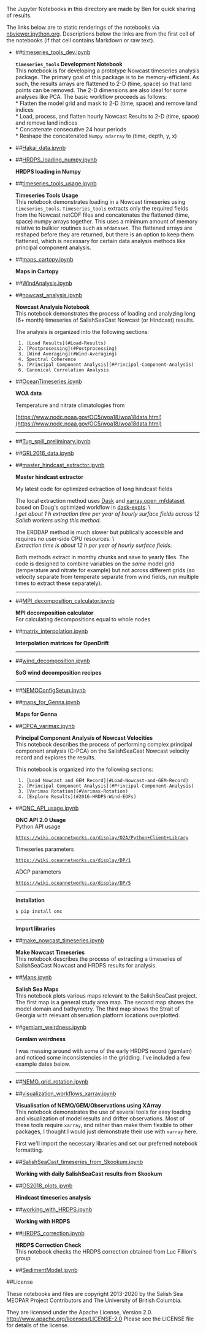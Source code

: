 The Jupyter Notebooks in this directory are made by Ben for
quick sharing of results.

The links below are to static renderings of the notebooks via
[nbviewer.ipython.org](http://nbviewer.ipython.org/).
Descriptions below the links are from the first cell of the notebooks
(if that cell contains Markdown or raw text).

* ##[timeseries_tools_dev.ipynb](http://nbviewer.ipython.org/urls/github/SalishSeaCast/analysis-ben/blob/master/notebooks/timeseries_tools_dev.ipynb)  
    
    **`timeseries_tools` Development Notebook**  
    This notebook is for developing a prototype Nowcast timeseries analysis package. The primary goal of this package is to be memory-efficient. As such, the results arrays are flattened to 2-D (time, space) so that land points can be removed. The 2-D dimensions are also ideal for some analyses like PCA. The basic workflow proceeds as follows:  
       * Flatten the model grid and mask to 2-D (time, space) and remove land indices  
       * Load, process, and flatten hourly Nowcast Results to 2-D (time, space) and remove land indices  
       * Concatenate consecutive 24 hour periods  
       * Reshape the concatenated `Numpy ndarray` to (time, depth, y, x)  

* ##[Hakai_data.ipynb](http://nbviewer.ipython.org/urls/github/SalishSeaCast/analysis-ben/blob/master/notebooks/Hakai_data.ipynb)  
    
* ##[HRDPS_loading_numpy.ipynb](http://nbviewer.ipython.org/urls/github/SalishSeaCast/analysis-ben/blob/master/notebooks/HRDPS_loading_numpy.ipynb)  
    
    **HRDPS loading in Numpy**  

* ##[timeseries_tools_usage.ipynb](http://nbviewer.ipython.org/urls/github/SalishSeaCast/analysis-ben/blob/master/notebooks/timeseries_tools_usage.ipynb)  
    
    **Timeseries Tools Usage**  
    This notebook demonstrates loading in a Nowcast timeseries using `timeseries_tools`. `Timeseries_tools` extracts only the required fields from the Nowcast netCDF files and concatenates the flattened (time, space) numpy arrays together. This uses a minimum amount of memory relative to bulkier routines such as `mfdataset`. The flattened arrays are reshaped before they are returned, but there is an option to keep them flattened, which is necessary for certain data analysis methods like principal component analysis.  

* ##[maps_cartopy.ipynb](http://nbviewer.ipython.org/urls/github/SalishSeaCast/analysis-ben/blob/master/notebooks/maps_cartopy.ipynb)  
    
    **Maps in Cartopy**  

* ##[WindAnalysis.ipynb](http://nbviewer.ipython.org/urls/github/SalishSeaCast/analysis-ben/blob/master/notebooks/WindAnalysis.ipynb)  
    
* ##[nowcast_analysis.ipynb](http://nbviewer.ipython.org/urls/github/SalishSeaCast/analysis-ben/blob/master/notebooks/nowcast_analysis.ipynb)  
    
    **Nowcast Analysis Notebook**  
    This notebook demonstrates the process of loading and analyzing long (6+ month) timeseries of SalishSeaCast Nowcast (or Hindcast) results.  
      
    The analysis is organized into the following sections:  
      
       1. [Load Results](#Load-Results)  
       2. [Postprocessing](#Postprocessing)  
       3. [Wind Averaging](#Wind-Averaging)  
       4. Spectral Coherence  
       5. [Principal Component Analysis](#Principal-Component-Analysis)  
       6. Canonical Correlation Analysis  

* ##[OceanTimeseries.ipynb](http://nbviewer.ipython.org/urls/github/SalishSeaCast/analysis-ben/blob/master/notebooks/OceanTimeseries.ipynb)  
    
    **WOA data**  
      
    Temperature and nitrate climatologies from  
      
    [https://www.nodc.noaa.gov/OC5/woa18/woa18data.html](https://www.nodc.noaa.gov/OC5/woa18/woa18data.html)  
      
    ***  

* ##[Tug_spill_preliminary.ipynb](http://nbviewer.ipython.org/urls/github/SalishSeaCast/analysis-ben/blob/master/notebooks/Tug_spill_preliminary.ipynb)  
    
* ##[GRL2016_data.ipynb](http://nbviewer.ipython.org/urls/github/SalishSeaCast/analysis-ben/blob/master/notebooks/GRL2016_data.ipynb)  
    
* ##[master_hindcast_extractor.ipynb](http://nbviewer.ipython.org/urls/github/SalishSeaCast/analysis-ben/blob/master/notebooks/master_hindcast_extractor.ipynb)  
    
    **Master hindcast extractor**  
      
    My latest code for optimized extraction of long hindcast fields  
      
    The local extraction method uses [Dask](https://dask.org) and [xarray.open_mfdataset](http://xarray.pydata.org/en/stable/io.html#reading-multi-file-datasets) based on Doug's optimized workflow in [dask-expts](https://nbviewer.jupyter.org/urls/bitbucket.org/salishsea/analysis-doug/raw/default/notebooks/dask-expts/dask_expts.ipynb). \  
    *I get about 1 h extraction time per year of hourly surface fields across 12 Salish workers using this method.*  
      
    The ERDDAP method is much slower but publically accessible and requires no user-side CPU resources. \  
    *Extraction time is about 12 h per year of hourly surface fields.*  
      
    Both methods extract in monthy chunks and save to yearly files. The code is designed to combine variables on the *same* model grid (temperature and nitrate for example) but not across different grids (so velocity separate from temperate separate from wind fields, run multiple times to extract these separately).  
      
    ***  

* ##[MPI_decomposition_calculator.ipynb](http://nbviewer.ipython.org/urls/github/SalishSeaCast/analysis-ben/blob/master/notebooks/MPI_decomposition_calculator.ipynb)  
    
    **MPI decomposition calculator**  
    For calculating decompositions equal to whole nodes  

* ##[matrix_interpolation.ipynb](http://nbviewer.ipython.org/urls/github/SalishSeaCast/analysis-ben/blob/master/notebooks/matrix_interpolation.ipynb)  
    
    **Interpolation matrices for OpenDrift**  
      
    ***  

* ##[wind_decomposition.ipynb](http://nbviewer.ipython.org/urls/github/SalishSeaCast/analysis-ben/blob/master/notebooks/wind_decomposition.ipynb)  
    
    **SoG wind decomposition recipes**  
      
    ***  

* ##[NEMOConfigSetup.ipynb](http://nbviewer.ipython.org/urls/github/SalishSeaCast/analysis-ben/blob/master/notebooks/NEMOConfigSetup.ipynb)  
    
* ##[maps_for_Genna.ipynb](http://nbviewer.ipython.org/urls/github/SalishSeaCast/analysis-ben/blob/master/notebooks/maps_for_Genna.ipynb)  
    
    **Maps for Genna**  

* ##[CPCA_varimax.ipynb](http://nbviewer.ipython.org/urls/github/SalishSeaCast/analysis-ben/blob/master/notebooks/CPCA_varimax.ipynb)  
    
    **Principal Component Analysis of Nowcast Velocities**  
    This notebook describes the process of performing complex principal component analysis (C-PCA) on the SalishSeaCast Nowcast velocity record and explores the results.  
      
    This notebook is organized into the following sections:  
      
       1. [Load Nowcast and GEM Record](#Load-Nowcast-and-GEM-Record)  
       2. [Principal Component Analysis](#Principal-Component-Analysis)  
       3. [Varimax Rotation](#Varimax-Rotation)  
       4. [Explore Results](#2016-HRDPS-Wind-EOFs)  

* ##[ONC_API_usage.ipynb](http://nbviewer.ipython.org/urls/github/SalishSeaCast/analysis-ben/blob/master/notebooks/ONC_API_usage.ipynb)  
    
    **ONC API 2.0 Usage**  
    Python API usage  
      
    [`https://wiki.oceannetworks.ca/display/O2A/Python+Client+Library`](https://wiki.oceannetworks.ca/display/O2A/Python+Client+Library)  
      
    Timeseries parameters  
      
    [`https://wiki.oceannetworks.ca/display/DP/1`](https://wiki.oceannetworks.ca/display/DP/1)  
      
    ADCP parameters  
      
    [`https://wiki.oceannetworks.ca/display/DP/5`](https://wiki.oceannetworks.ca/display/DP/5)  
      
    ***  
      
    **Installation**  
      
    `$ pip install onc`  
      
    ***  
      
    **Import libraries**  

* ##[make_nowcast_timeseries.ipynb](http://nbviewer.ipython.org/urls/github/SalishSeaCast/analysis-ben/blob/master/notebooks/make_nowcast_timeseries.ipynb)  
    
    **Make Nowcast Timeseries**  
    This notebook describes the process of extracting a timeseries of SalishSeaCast Nowcast and HRDPS results for analysis.  

* ##[Maps.ipynb](http://nbviewer.ipython.org/urls/github/SalishSeaCast/analysis-ben/blob/master/notebooks/Maps.ipynb)  
    
    **Salish Sea Maps**  
    This notebook plots various maps relevant to the SalishSeaCast project. The first map is a general study area map. The second map shows the model domain and bathymetry. The third map shows the Strait of Georgia with relevant observation platform locations overplotted.  

* ##[gemlam_weirdness.ipynb](http://nbviewer.ipython.org/urls/github/SalishSeaCast/analysis-ben/blob/master/notebooks/gemlam_weirdness.ipynb)  
    
    **Gemlam weirdness**  
      
    I was messing around with some of the early HRDPS record (gemlam) and noticed some inconsistencies in the gridding. I've included a few example dates below.  
      
    ***  

* ##[NEMO_grid_rotation.ipynb](http://nbviewer.ipython.org/urls/github/SalishSeaCast/analysis-ben/blob/master/notebooks/NEMO_grid_rotation.ipynb)  
    
* ##[visualization_workflows_xarray.ipynb](http://nbviewer.ipython.org/urls/github/SalishSeaCast/analysis-ben/blob/master/notebooks/visualization_workflows_xarray.ipynb)  
    
    **Visualisation of NEMO/GEM/Observations using XArray**  
    This notebook demonstrates the use of several tools for easy loading and visualization of model results and drifter observations. Most of these tools require `xarray`, and rather than make them flexible to other packages, I thought I would just demonstrate their use with `xarray` here.  
      
    First we'll import the necessary libraries and set our preferred notebook formatting.  

* ##[SalishSeaCast_timeseries_from_Skookum.ipynb](http://nbviewer.ipython.org/urls/github/SalishSeaCast/analysis-ben/blob/master/notebooks/SalishSeaCast_timeseries_from_Skookum.ipynb)  
    
    **Working with daily SalishSeaCast results from Skookum**  

* ##[OS2018_plots.ipynb](http://nbviewer.ipython.org/urls/github/SalishSeaCast/analysis-ben/blob/master/notebooks/OS2018_plots.ipynb)  
    
    **Hindcast timeseries analysis**  

* ##[working_with_HRDPS.ipynb](http://nbviewer.ipython.org/urls/github/SalishSeaCast/analysis-ben/blob/master/notebooks/working_with_HRDPS.ipynb)  
    
    **Working with HRDPS**  

* ##[HRDPS_correction.ipynb](http://nbviewer.ipython.org/urls/github/SalishSeaCast/analysis-ben/blob/master/notebooks/HRDPS_correction.ipynb)  
    
    **HRDPS Correction Check**  
    This notebook checks the HRDPS correction obtained from Luc Fillion's group  

* ##[SedimentModel.ipynb](http://nbviewer.ipython.org/urls/github/SalishSeaCast/analysis-ben/blob/master/notebooks/SedimentModel.ipynb)  
    

##License

These notebooks and files are copyright 2013-2020
by the Salish Sea MEOPAR Project Contributors
and The University of British Columbia.

They are licensed under the Apache License, Version 2.0.
http://www.apache.org/licenses/LICENSE-2.0
Please see the LICENSE file for details of the license.
